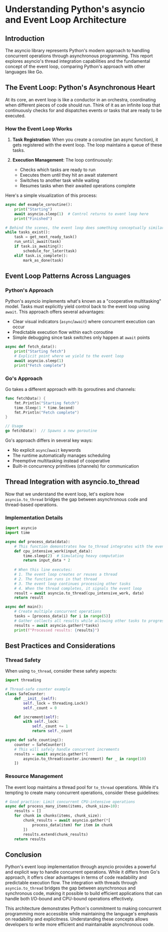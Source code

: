 # Understanding Python's asyncio and Event Loop Architecture

## Introduction

The asyncio library represents Python's modern approach to handling concurrent operations through asynchronous programming. This report explores asyncio's thread integration capabilities and the fundamental concept of the event loop, comparing Python's approach with other languages like Go.

## The Event Loop: Python's Asynchronous Heart

At its core, an event loop is like a conductor in an orchestra, coordinating when different pieces of code should run. Think of it as an infinite loop that continuously checks for and dispatches events or tasks that are ready to be executed.

### How the Event Loop Works

1. **Task Registration**: When you create a coroutine (an async function), it gets registered with the event loop. The loop maintains a queue of these tasks.

2. **Execution Management**: The loop continuously:
   - Checks which tasks are ready to run
   - Executes them until they hit an await statement
   - Switches to another task while waiting
   - Resumes tasks when their awaited operations complete

Here's a simple visualization of this process:

```python
async def example_coroutine():
    print("Starting")
    await asyncio.sleep(1)  # Control returns to event loop here
    print("Finished")

# Behind the scenes, the event loop does something conceptually similar to:
while tasks_exist():
    task = get_next_ready_task()
    run_until_await(task)
    if task.is_awaiting():
        schedule_for_later(task)
    elif task.is_complete():
        mark_as_done(task)
```

## Event Loop Patterns Across Languages

### Python's Approach

Python's asyncio implements what's known as a "cooperative multitasking" model. Tasks must explicitly yield control back to the event loop using `await`. This approach offers several advantages:

- Clear visual indicators (`async`/`await`) where concurrent execution can occur
- Predictable execution flow within each coroutine
- Simple debugging since task switches only happen at `await` points

```python
async def fetch_data():
    print("Starting fetch")
    # Explicit point where we yield to the event loop
    await asyncio.sleep(1)
    print("Fetch complete")
```

### Go's Approach

Go takes a different approach with its goroutines and channels:

```go
func fetchData() {
    fmt.Println("Starting fetch")
    time.Sleep(1 * time.Second)
    fmt.Println("Fetch complete")
}

// Usage
go fetchData()  // Spawns a new goroutine
```

Go's approach differs in several key ways:
- No explicit `async`/`await` keywords
- The runtime automatically manages scheduling
- Preemptive multitasking instead of cooperative
- Built-in concurrency primitives (channels) for communication

## Thread Integration with asyncio.to_thread

Now that we understand the event loop, let's explore how `asyncio.to_thread` bridges the gap between asynchronous code and thread-based operations.

### Implementation Details

```python
import asyncio
import time

async def process_data(data):
    # This function demonstrates how to_thread integrates with the event loop
    def cpu_intensive_work(input_data):
        time.sleep(2)  # Simulating heavy computation
        return input_data * 2
    
    # When this line executes:
    # 1. The event loop creates or reuses a thread
    # 2. The function runs in that thread
    # 3. The event loop continues processing other tasks
    # 4. When the thread completes, it signals the event loop
    result = await asyncio.to_thread(cpu_intensive_work, data)
    return result

async def main():
    # Create multiple concurrent operations
    tasks = [process_data(i) for i in range(5)]
    # Gather collects all results while allowing other tasks to progress
    results = await asyncio.gather(*tasks)
    print(f"Processed results: {results}")
```

## Best Practices and Considerations

### Thread Safety
When using `to_thread`, consider these safety aspects:

```python
import threading

# Thread-safe counter example
class SafeCounter:
    def __init__(self):
        self._lock = threading.Lock()
        self._count = 0

    def increment(self):
        with self._lock:
            self._count += 1
            return self._count

async def safe_counting():
    counter = SafeCounter()
    # This will safely handle concurrent increments
    results = await asyncio.gather(*[
        asyncio.to_thread(counter.increment) for _ in range(10)
    ])
```

### Resource Management

The event loop maintains a thread pool for `to_thread` operations. While it's tempting to create many concurrent operations, consider these guidelines:

```python
# Good practice: Limit concurrent CPU-intensive operations
async def process_many_items(items, chunk_size=10):
    results = []
    for chunk in chunks(items, chunk_size):
        chunk_results = await asyncio.gather(*[
            process_data(item) for item in chunk
        ])
        results.extend(chunk_results)
    return results
```

## Conclusion

Python's event loop implementation through asyncio provides a powerful and explicit way to handle concurrent operations. While it differs from Go's approach, it offers clear advantages in terms of code readability and predictable execution flow. The integration with threads through `asyncio.to_thread` bridges the gap between asynchronous and synchronous code, making it possible to build efficient applications that can handle both I/O-bound and CPU-bound operations effectively.

This architecture demonstrates Python's commitment to making concurrent programming more accessible while maintaining the language's emphasis on readability and explicitness. Understanding these concepts allows developers to write more efficient and maintainable asynchronous code.

